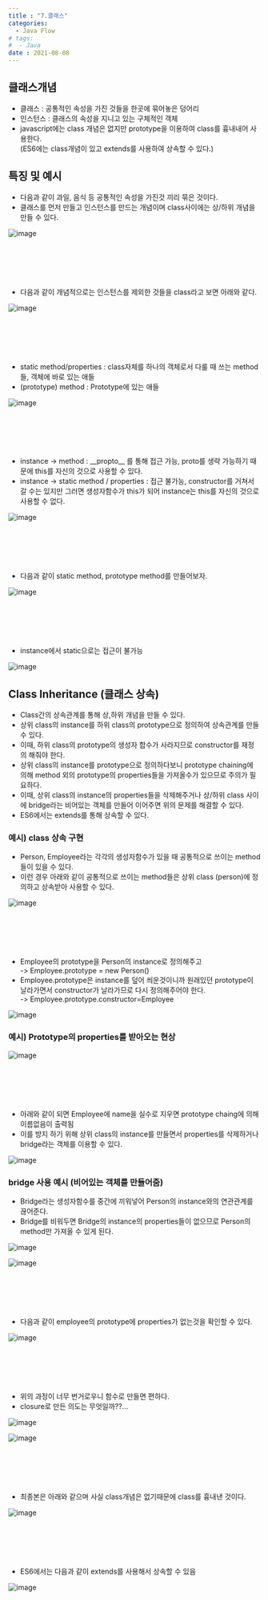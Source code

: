```yaml
---
title : "7.클래스"
categories:
  - Java Flow
# tags:
#  - Java
date : 2021-08-08
---
```


## 클래스개념  

- 클래스 : 공통적인 속성을 가진 것들을 한곳에 묶어놓은 덩어리  
- 인스턴스 : 클래스의 속성을 지니고 있는 구체적인 객체  
- javascript에는 class 개념은 없지만 prototype을 이용하여 class를 흉내내어 사용한다.  
(ES6에는 class개념이 있고 extends를 사용하여 상속할 수 있다.)  
  
## 특징 및 예시  

- 다음과 같이 과일, 음식 등 공통적인 속성을 가진것 끼리 묶은 것이다.  
- 클래스를 먼저 만들고 인스턴스를 만드는 개념이며 class사이에는 상/하위 개념을 만들 수 있다.  

![image](https://user-images.githubusercontent.com/71579659/128622164-58ed8533-bfe3-4fed-b2c6-f342410a823a.png)

# 　  

- 다음과 같이 개념적으로는 인스턴스를 제외한 것들을 class라고 보면 아래와 같다.  

![image](https://user-images.githubusercontent.com/71579659/128622179-ec84d09b-ad63-4bd7-b47e-fda5a6c442c3.png)

# 　  

- static method/properties : class자체를 하나의 객체로서 다룰 때 쓰는 method들, 객체에 바로 있는 애들   
- (prototype) method : Prototype에 있는 애들  

![image](https://user-images.githubusercontent.com/71579659/128622201-1500cd6b-fab6-4201-b896-90b8ecfe9d79.png)

# 　  

- instance -> method : \_\_propto\_\_ 를 통해 접근 가능, proto를 생략 가능하기 때문에 this를 자신의 것으로 사용할 수 있다.  
- instance -> static method / properties : 접근 불가능, constructor를 거쳐서 갈 수는 있지만 그러면 생성자함수가 this가 되어 instance는 this를 자신의 것으로 사용할 수 없다.  

![image](https://user-images.githubusercontent.com/71579659/128622310-3d19515e-a1fd-421f-b2cc-a734a715559b.png)

# 　  

- 다음과 같이 static method, prototype method를 만들어보자.  

![image](https://user-images.githubusercontent.com/71579659/128622375-433e6b6e-a60a-4f74-9b16-9e007c65ee33.png)

# 　  

- instance에서 static으로는 접근이 불가능  

![image](https://user-images.githubusercontent.com/71579659/128622454-868eb55e-7107-449f-8fb6-f8ba2bf40a6a.png)

## Class Inheritance (클래스 상속)  

- Class간의 상속관계를 통해 상,하위 개념을 만들 수 있다.  
- 상위 class의 instance를 하위 class의 prototype으로 정의하여 상속관계를 만들 수 있다.  
- 이때, 하위 class의 prototype의 생성자 합수가 사라지므로 constructor를 재정의 해줘야 한다.  
- 상위 class의 instance를 prototype으로 정의하다보니 prototype chaining에 의해 method 외의 prototype의 properties들을 가져올수가 있으므로 주의가 필요하다.  
- 이때, 상위 class의 instance의 properties들을 삭제해주거나 상/하위 class 사이에 bridge라는 비어있는 객체를 만들어 이어주면 위의 문제를 해결할 수 있다.  
- ES6에서는 extends를 통해 상속할 수 있다.  


### 예시) class 상속 구현    

- Person, Employee라는 각각의 생성자함수가 있을 때 공통적으로 쓰이는 method들이 있을 수 있다.  
- 이런 경우 아래와 같이 공통적으로 쓰이는 method들은 상위 class (person)에 정의하고 상속받아 사용할 수 있다.  

![image](https://user-images.githubusercontent.com/71579659/128622493-12371697-7e35-4446-b221-43b7bac105c0.png)

# 　  

- Employee의 prototype을 Person의 instance로 정의해주고  
-> Employee.prototype = new Person()
- Employee.prototype은 instance를 덮어 씌운것이니까 원래있던 prototype이 날라가면서 constructor가 날라가므로 다시 정의해주어야 한다.    
-> Employee.prototype.constructor=Employee  

![image](https://user-images.githubusercontent.com/71579659/128622541-dfa09c7e-e642-4ba6-9003-84005b161a48.png)
 
### 예시) Prototype의 properties를 받아오는 현상  
 
![image](https://user-images.githubusercontent.com/71579659/128622712-c35c8d49-5265-41a5-afe8-8fa8466348c1.png)

# 　  

- 아래와 같이 되면 Employee에 name을 실수로 지우면 prototype chaing에 의해 이름없음이 출력됨  
- 이를 방지 하기 위해 상위 class의 instance를 만들면서 properties를 삭제하거나 bridge라는 객체를 이용할 수 있다.  

![image](https://user-images.githubusercontent.com/71579659/128622769-de40107e-dd24-4463-bb89-bc966752b7dd.png)
  

### bridge 사용 예시 (비어있는 객체를 만들어줌)  

- Bridge라는 생성자함수를 중간에 끼워넣어 Person의 instance와의 연관관계를 끊어준다.  
- Bridge를 비워두면 Bridge의 instance의 properties들이 없으므로 Person의 method만 가져올 수 있게 된다.    
  
![image](https://user-images.githubusercontent.com/71579659/128622866-23bd56cf-68ed-4eb6-bdc4-61aab6385516.png)

![image](https://user-images.githubusercontent.com/71579659/128623031-f8c574d2-e619-4c27-8087-6f2d8b786a68.png)

# 　  

- 다음과 같이 employee의 prototype에 properties가 없는것을 확인할 수 있다.  

![image](https://user-images.githubusercontent.com/71579659/128623157-5538ab8f-3359-4eab-aa3a-7989c9894a0e.png)

# 　  

- 위의 과정이 너무 번거로우니 함수로 만들면 편하다.  
- closure로 만든 의도는 무엇일까??...  
 
![image](https://user-images.githubusercontent.com/71579659/128623183-1a6895dd-9e90-4967-9583-3746b1958a1d.png)

![image](https://user-images.githubusercontent.com/71579659/128623222-86ab08cf-21a4-4780-95de-f08b188b6393.png)

# 　  

- 최종본은 아래와 같으며 사실 class개념은 없기때문에 class를 흉내낸 것이다.  

![image](https://user-images.githubusercontent.com/71579659/128623239-c138f554-0ab5-4c64-8bb9-a13b91e0be24.png)

# 　  

- ES6에서는 다음과 같이 extends를 사용해서 상속할 수 있음  
 
 ![image](https://user-images.githubusercontent.com/71579659/128623266-1190145f-b467-4e73-962c-98aea2c73074.png)

 
